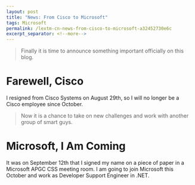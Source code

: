 ```yaml
---
layout: post
title: "News: From Cisco to Microsoft"
tags: Microsoft
permalink: /lextm-cn-news-from-cisco-to-microsoft-a32452730e6c
excerpt_separator: <!--more-->
---
```

> Finally it is time to announce something important officially on this blog.

# Farewell, Cisco
I resigned from Cisco Systems on August 29th, so I will no longer be a Cisco employee since October.

> Now it is a chance to take on new challenges and work with another group of smart guys.

# Microsoft, I Am Coming
It was on September 12th that I signed my name on a piece of paper in a Microsoft APGC CSS meeting room. I am going to join Microsoft this October and work as Developer Support Engineer in .NET.
<!--more-->
